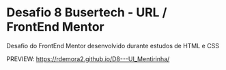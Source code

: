 # Desafio 8 Busertech - URL  / FrontEnd Mentor 

Desafio do FrontEnd Mentor desenvolvido durante estudos de HTML e CSS

PREVIEW:
https://rdemora2.github.io/D8---UI_Mentirinha/
